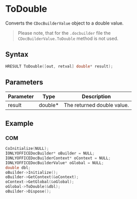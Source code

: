 # ToDouble

Converts the `CDocBuilderValue` object to a double value.

> Please note, that for the `.docbuilder` file the `CDocBuilderValue.ToDouble` method is not used.

## Syntax

```cpp
HRESULT ToDouble([out, retval] double* result);
```

## Parameters

| Parameter | Type    | Description                |
| --------- | ------- | -------------------------- |
| result    | double* | The returned double value. |

## Example

### COM

```cpp
CoInitialize(NULL);
IONLYOFFICEDocBuilder* oBuilder = NULL;
IONLYOFFICEDocBuilderContext* oContext = NULL;
IONLYOFFICEDocBuilderValue* oGlobal = NULL;
double dbl;
oBuilder->Initialize();
oBuilder->GetContext(&oContext);
oContext->GetGlobal(&oGlobal);
oGlobal->ToDouble(&dbl);
oBuilder->Dispose();
```
